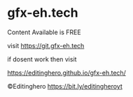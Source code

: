 # gfx-eh.tech

Content Available is FREE 

visit 
https://git.gfx-eh.tech

if dosent work then visit

https://editinghero.github.io/gfx-eh.tech/


©Editinghero
https://bit.ly/editingheroyt
